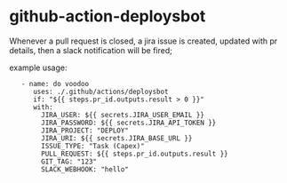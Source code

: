 # github-action-deploysbot
Whenever a pull request is closed, a jira issue is created, updated with pr details, then a slack notification will be fired;

example usage: 
```
   - name: do voodoo
      uses: ./.github/actions/deploysbot
      if: "${{ steps.pr_id.outputs.result > 0 }}"
      with:
        JIRA_USER: ${{ secrets.JIRA_USER_EMAIL }}
        JIRA_PASSWORD: ${{ secrets.JIRA_API_TOKEN }}
        JIRA_PROJECT: "DEPLOY"
        JIRA_URI: ${{ secrets.JIRA_BASE_URL }}
        ISSUE_TYPE: "Task (Capex)"
        PULL_REQUEST: ${{ steps.pr_id.outputs.result }}
        GIT_TAG: "123"
        SLACK_WEBHOOK: "hello"
```

